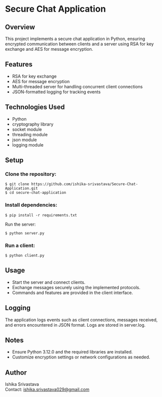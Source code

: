 # Secure Chat Application
## Overview
This project implements a secure chat application in Python, ensuring encrypted communication between clients and a server using RSA for key exchange and AES for message encryption.

## Features
- RSA for key exchange
- AES for message encryption
- Multi-threaded server for handling concurrent client connections
- JSON-formatted logging for tracking events

## Technologies Used
- Python
- cryptography library
- socket module
- threading module
- json module
- logging module

## Setup
### Clone the repository:

```
$ git clone https://github.com/ishika-srivastava/Secure-Chat-Application.git
$ cd secure-chat-application
```

### Install dependencies:

```
$ pip install -r requirements.txt 
```

Run the server:
```
$ python server.py
```

### Run a client:
```
$ python client.py
```

## Usage
- Start the server and connect clients.
- Exchange messages securely using the implemented protocols.
- Commands and features are provided in the client interface.

## Logging
The application logs events such as client connections, messages received, and errors encountered in JSON format. Logs are stored in server.log.

## Notes
- Ensure Python 3.12.0 and the required libraries are installed.
- Customize encryption settings or network configurations as needed.

## Author
Ishika Srivastava</br>
Contact: ishika.srivastava029@gmail.com

